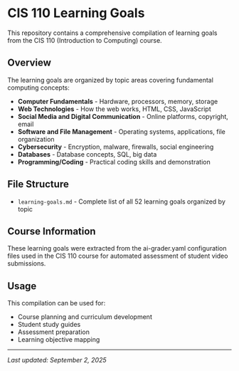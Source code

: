 # CIS 110 Learning Goals

This repository contains a comprehensive compilation of learning goals from the CIS 110 (Introduction to Computing) course.

## Overview

The learning goals are organized by topic areas covering fundamental computing concepts:

- **Computer Fundamentals** - Hardware, processors, memory, storage
- **Web Technologies** - How the web works, HTML, CSS, JavaScript
- **Social Media and Digital Communication** - Online platforms, copyright, email
- **Software and File Management** - Operating systems, applications, file organization
- **Cybersecurity** - Encryption, malware, firewalls, social engineering
- **Databases** - Database concepts, SQL, big data
- **Programming/Coding** - Practical coding skills and demonstration

## File Structure

- `learning-goals.md` - Complete list of all 52 learning goals organized by topic

## Course Information

These learning goals were extracted from the ai-grader.yaml configuration files used in the CIS 110 course for automated assessment of student video submissions.

## Usage

This compilation can be used for:
- Course planning and curriculum development
- Student study guides
- Assessment preparation
- Learning objective mapping

---

*Last updated: September 2, 2025*
